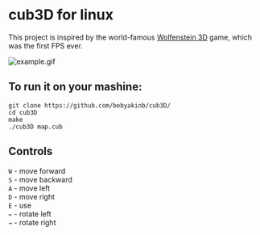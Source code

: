 # cub3D for linux
This project is inspired by the world-famous [Wolfenstein 3D](http://users.atw.hu/wolf3d/) game, which
was the first FPS ever.

![example.gif](https://github.com/bebyakinb/cub3D/blob/master/example.gif)

## To run it on your mashine:
```
git clone https://github.com/bebyakinb/cub3D/
cd cub3D
make
./cub3D map.cub
```
## Controls  
``W`` - move forward  
``S`` - move backward  
``A`` - move left  
``D`` - move right  
``E`` - use  
``←`` - rotate left  
``→`` - rotate right  
